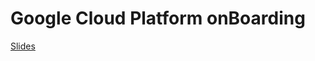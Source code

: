 # Google Cloud Platform onBoarding


[Slides](https://lp.google-mkto.com/rs/248-TPC-286/images/cp-emea-2018-onboard-copenhagen-q2-presentation.pdf?mkt_tok=eyJpIjoiTUdRNU9EVTVObVUzT1RNeCIsInQiOiJoN1NjT3RqNGVQYWFRN3JHUUx3S0Jhc1wvSkJ6RjE3dHhZT3JLVzRIRVwvNEUwSURsT1ExVGdkc2l4cGswVjBBejNXS2VpSzBCeUVta2lFRDBKY2NuVVpxOW5BVFV0OGZ3cTJoTTJuVkw5TmRSbUpSQXZoSWlKdDB4UlBzcWxKM1ZTdFJXVllER1V5TDduSWRpa2QwWWtPZz09In0%3D)